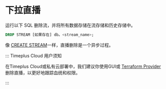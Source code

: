 # 下拉直播

运行以下 SQL 删除流，并将所有数据存储在流存储和历史存储中。

```sql
DROP STREAM [如果存在] db。<stream_name>;
```

像 [CREATE STREAM](proton-create-stream)一样，直播删除是一个异步过程。

::: Timeplus Cloud 用户须知

在Timeplus Cloud或私有云部署中，我们建议你使用GUI或 [Terraform Provider](terraform)删除直播，以更好地跟踪血统和权限。

:::